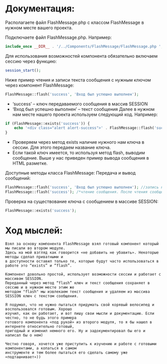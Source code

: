 # Документация:
Располагаете файл FlashMessage.php с классом FlashMessage в нужном месте вашего проекта.

Подключаете файл FlashMessage.php. Например:
```php
include_once __DIR__ . '/../Components/FlashMessage/FlashMessage.php ';
```

Для использования возможностей компонента обязательно включаем сессию через функцию:
```php
session_start();
```

Ниже пример чтения и записи текста сообщения с нужным ключом через компонент FlashMessage:
```php
FlashMessage::flash('success', 'Вход был успешно выполнен');
```
  + ‘success’ – ключ передаваемого сообщения в массив SESSION
  + ‘Вход был успешно выполнен’ – текст сообщения
Далее в нужном нам месте нашего проекта используем следующий код. Например:
```php
if (FlashMessage::exists('success')) {
    echo '<div class="alert alert-success">' . FlashMessage::flash('success') . '</div>';
}
```
  + Проверяем через метод exists наличие нужного нам ключа в сессии. Для этого передаем название ключа.
  + Если такой ключ имеется, то используя метод flash, выводим сообщение.
Выше у нас приведен пример вывода сообщения в HTML разметке.

Доступные методы класса FlashMessage:
Передача и вывод сообщений:
```php
FlashMessage::flash('success', 'Вход был успешно выполнен'); //запись ключа с сообщением
FlashMessage::flash('success'); /*чтение сообщения. После чтения сообщения, ключ с сообщением из массива SESSION удаляется*/
```
Проверка на существование ключа с сообщением в массиве SESSION:
```php
FlashMessage::exists('success');
```


# Ход мыслей:
```
Взял за основу компонента FlashMessage взял готовый компонент который мы писали во втором модуле.
Здесь на мой взгляд как говорится «не добавить не убавить». Некоторые методы сделал приватными и
в доступности оставил только те, которые будут часто использоваться в работе это “exists” и “flash”.

Компонент довольно простой, использует возможности сессии и работает с массивом SESSION.
Переданный через метод “flash” ключ и текст сообщения сохраняет в сессию и в нужном месте этим же
методом "flash" мы извлекаем текст сообщения и удаляем из массива SESSION ключ с текстом сообщения.

Я подумал, что не нужно пытаться придумать свой корявый велосипед и воспользовался готовым. Хорошо
изучил, как он работает, и вот пишу свои мысли и документацию. Если честно, то не будь этого примера
готового компонента «под рукой» из второго модуля, то я бы нашел в интернете относительно готовый,
пригодный и изменил немного его. Ну и задокументировал бы его и написал бы о нем)

Честно говоря, хочется уже приступить к изучению и работе с готовыми компонентами, а копаться в самом
инструменте и тем более пытаться его сделать самому уже «подташнивает»))
```
